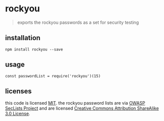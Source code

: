# rockyou
> exports the rockyou passwords as a set for security testing

## installation

```
npm install rockyou --save
```

## usage

```
const passwordList = require('rockyou')(15)
```

## licenses

this code is licensed [MIT](./LICENSE).
the rockyou password lists are via [OWASP SecLists Project](https://www.owasp.org/index.php/Projects/OWASP_SecLists_Project) and are licensed [Creative Commons Attribution ShareAlike 3.0 License](https://creativecommons.org/licenses/by-sa/3.0/us/).
